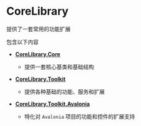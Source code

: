 # CoreLibrary

提供了一套常用的功能扩展

包含以下内容

-   **[CoreLibrary.Core](https://www.nuget.org/packages/CoreLibrary.Core/)** 
	- 提供一套核心基类和基础结构
    
-   **[CoreLibrary.Toolkit](https://www.nuget.org/packages/CoreLibrary.Toolkit/)**
	- 提供各种基础的功能、服务和扩展
    
-	**[CoreLibrary.Toolkit.Avalonia](https://www.nuget.org/packages/CoreLibrary.Toolkit.Avalonia/)**
	- 特化对 `Avalonia` 项目的功能和控件的扩展支持

